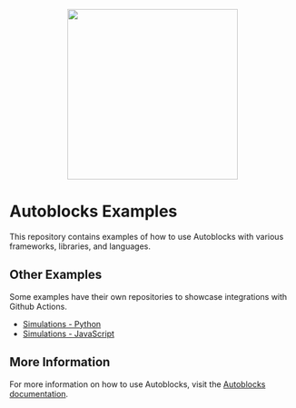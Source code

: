 <p align="center">
  <img src="https://app.autoblocks.ai/images/logo.png" width="300px">
</p>

# Autoblocks Examples

This repository contains examples of how to use Autoblocks with various frameworks, libraries, and languages.

## Other Examples

Some examples have their own repositories to showcase integrations with Github Actions.

- [Simulations - Python](https://github.com/autoblocksai/demo-simulations)
- [Simulations - JavaScript](https://github.com/autoblocksai/demo-simulations-js)

## More Information

For more information on how to use Autoblocks, visit the [Autoblocks documentation](https://docs.autoblocks.ai/).